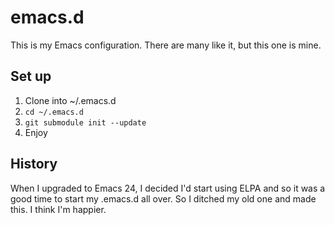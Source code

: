 # emacs.d

This is my Emacs configuration. There are many like it, but this one
is mine.

## Set up

1. Clone into ~/.emacs.d
2. `cd ~/.emacs.d`
3. `git submodule init --update`
4. Enjoy

## History

When I upgraded to Emacs 24, I decided I'd start using ELPA and so it
was a good time to start my .emacs.d all over.  So I ditched my old
one and made this.  I think I'm happier.
